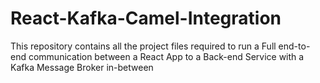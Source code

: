 # React-Kafka-Camel-Integration
This repository contains all the project files required to run a Full end-to-end communication between a React App to a Back-end Service with a Kafka Message Broker in-between
